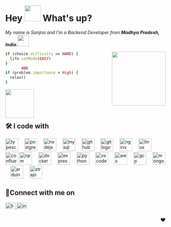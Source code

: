 
<p>
<div align="left">
  <h1>Hey <img src="https://emojis.slackmojis.com/emojis/images/1577305505/7373/hand_wave.gif?1577305505" width="50"/> What's up?</h1>
  
</div>
</p>



<p><em>My name is Sanjna and I'm a Backend Developer from</em><b><em> Madhya Pradesh, India.</em></b><img src="https://th.bing.com/th/id/R.1f4caac1df5351305e892977139006a9?rik=vbet9D%2fj%2flY8qg&riu=http%3a%2f%2fwww.pngmart.com%2ffiles%2f7%2fIndia-Map-Transparent-PNG.png&ehk=Re%2fTCzEZ993Y5goDY1MovlkdHIiO1Ub6e4LjN0wo5uI%3d&risl=&pid=ImgRaw&r=0" height="35" width="35"/></p>

<img align="right" src="https://media4.giphy.com/media/v1.Y2lkPTc5MGI3NjExcXlnN3pqNnk2dWRpNmRlNG1idzdwdGpxNmloNjhuZ200dHEydzFpOCZlcD12MV9pbnRlcm5hbF9naWZfYnlfaWQmY3Q9Zw/QDjpIL6oNCVZ4qzGs7/giphy.gif" height="169" width="169" />

```ruby
if (choice.difficulty == HARD) {
  life.setMode(EASY)
}
       AND
if (problem.importance < High) {
  relax()
}
```

<p>
    <img align="left" src="https://i.pinimg.com/originals/ee/ac/fd/eeacfdd2363c3685f01e3729cf9b6aff.jpg" height="90" width="90"/>
</p>

### <br>

### <br>

## 🛠 I code with

<div align="left">
  <img src="https://cdn.jsdelivr.net/gh/devicons/devicon/icons/typescript/typescript-original.svg" height="40" alt="typescript logo" />
  <img width="12" />
  <img src="https://cdn.jsdelivr.net/gh/devicons/devicon/icons/postgresql/postgresql-original.svg" height="40" alt="postgresql logo" />
  <img width="12" />
  <img src="https://cdn.jsdelivr.net/gh/devicons/devicon/icons/nodejs/nodejs-original.svg" height="40" alt="nodejs logo" />
  <img width="12" />
  <img src="https://cdn.jsdelivr.net/gh/devicons/devicon/icons/mysql/mysql-original.svg" height="40" alt="mysql logo" />
  <img width="12" />
  <img src="https://cdn.jsdelivr.net/gh/devicons/devicon/icons/github/github-original.svg" height="40" alt="github logo" />
  <img width="12" />
  <img src="https://cdn.jsdelivr.net/gh/devicons/devicon/icons/git/git-original.svg" height="40" alt="git logo" />
  <img width="12" />
  <img src="https://cdn.jsdelivr.net/gh/devicons/devicon/icons/nginx/nginx-original.svg" height="40" alt="nginx logo" />
  <img width="12" />
  <img src="https://cdn.jsdelivr.net/gh/devicons/devicon/icons/linux/linux-original.svg" height="40" alt="linux logo" />
  <img width="12" />
  <img src="https://cdn.jsdelivr.net/gh/devicons/devicon/icons/confluence/confluence-original.svg" height="40" alt="confluence logo" />
  <img src="https://cdn.jsdelivr.net/gh/devicons/devicon/icons/npm/npm-original-wordmark.svg" height="40" alt="npm logo"  />
  <img width="12" />
  <img src="https://cdn.jsdelivr.net/gh/devicons/devicon/icons/docker/docker-original.svg" height="40" alt="docker logo"  />
  <img width="12" />
  <img src="https://cdn.jsdelivr.net/gh/devicons/devicon/icons/express/express-original.svg" height="40" alt="express logo"  />
  <img width="12" />
  <img src="https://cdn.jsdelivr.net/gh/devicons/devicon/icons/python/python-original.svg" height="40" alt="python logo"  />
  <img width="12" />
  <img src="https://cdn.jsdelivr.net/gh/devicons/devicon/icons/vscode/vscode-original.svg" height="40" alt="vscode logo"  />
  <img width="12" />
  <img src="https://upload.wikimedia.org/wikipedia/commons/9/93/Amazon_Web_Services_Logo.svg" height="40" alt="aws logo" />
  <img width="12" />
  <img src="https://cdn.jsdelivr.net/gh/devicons/devicon/icons/googlecloud/googlecloud-original.svg" height="40" alt="gcp logo" />
  <img width="12" />
  <img src="https://cdn.jsdelivr.net/gh/devicons/devicon/icons/mongodb/mongodb-original.svg" height="40" alt="mongodb logo" />
  <img width="12" />
  <img src="https://cdn.jsdelivr.net/gh/devicons/devicon/icons/arduino/arduino-original.svg" height="40" alt="arduino logo" />
  <img width="12" />
  <img src="https://strapi.io/assets/strapi-logo-light.svg" height="40" alt="strapi logo" />
  
</div>

## 💼Connect with me on

<div align="left">
  <a href="https://www.linkedin.com/in/sanjna-panwar-33b837220/" target="_blank">
    <img src="https://raw.githubusercontent.com/maurodesouza/profile-readme-generator/master/src/assets/icons/social/linkedin/default.svg" width="32" height="20" alt="linkedin logo"  />
  </a>
  <a href="https://www.instagram.com/_sanjna_panwar_/" target="_blank">
    <img src="https://raw.githubusercontent.com/maurodesouza/profile-readme-generator/master/src/assets/icons/social/instagram/default.svg" width="32" height="20" alt="instagram logo"  />
  </a>
</div>

<div align="right">
<h3>❤</h3>
</div>
